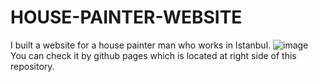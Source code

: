 # HOUSE-PAINTER-WEBSITE
I built a website for a house painter man who works in Istanbul.
![image](https://github.com/user-attachments/assets/3c71481e-7140-48b7-bee0-5c2dc60263fe)
You can check it by github pages which is located at right side of this repository.
